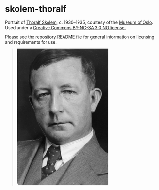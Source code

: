 # skolem-thoralf

Portrait of [Thoralf
Skolem](http://www.oslobilder.no/OMU/OB.F06426c/image/70975),
c. 1930–1935, courtesy of the [Museum of
Oslo](http://www.oslomuseum.no/). Used under a [Creative Commons
BY-NC-SA 3.0 NO
license.](https://creativecommons.org/licenses/by-sa/3.0/no/)

Please see the [repository README file](https://github.com/OpenLogicProject/photos/blob/master/README.md) for general information on licensing and requirements for use.

> ![skolem-thoralf](https://github.com/OpenLogicProject/photos/blob/master/skolem-thoralf/skolem-thoralf-small.png)